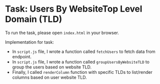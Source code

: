 # Task: Users By WebsiteTop Level Domain (TLD)

To run the task, please open `index.html` in your browser.

Implementation for task:
* In `script.js` file, I wrote a function called `fetchUsers` to fetch data from endpoint.
* In `script.js` file, I wrote a function called `groupUsersByWebsiteTLD` to group the users based on website TLD.
* Finally, I called `renderColumn` function with specific TLDs to list/render columns based on user website TLD.
